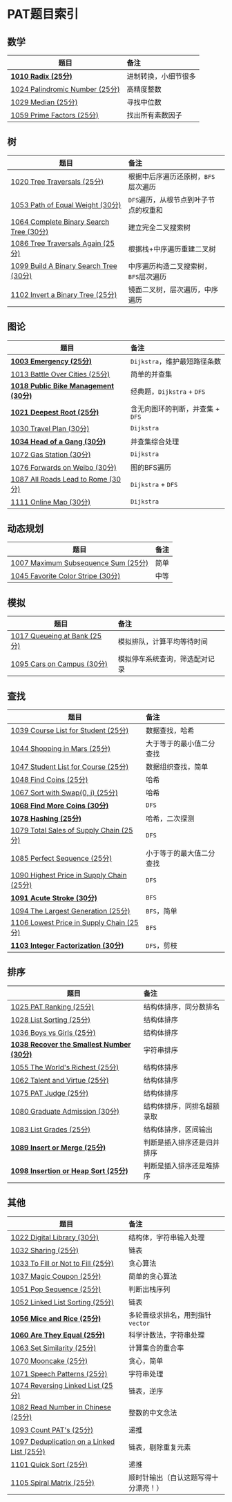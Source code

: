 # PAT题目索引

## 数学

| 题目                                                         | 备注                 |
| ------------------------------------------------------------ | :------------------- |
| **[1010 Radix (25分)](https://pintia.cn/problem-sets/994805342720868352/problems/994805507225665536)** | 进制转换，小细节很多 |
| [1024 Palindromic Number (25分)](https://pintia.cn/problem-sets/994805342720868352/problems/994805476473028608) | 高精度整数           |
| [1029 Median (25分)](https://pintia.cn/problem-sets/994805342720868352/problems/994805466364755968) | 寻找中位数           |
| [1059 Prime Factors (25分)](https://pintia.cn/problem-sets/994805342720868352/problems/994805415005503488) | 找出所有素数因子     |



## 树

| 题目                                                         | 备注                                  |
| ------------------------------------------------------------ | :------------------------------------ |
| [1020 Tree Traversals (25分)](https://pintia.cn/problem-sets/994805342720868352/problems/994805485033603072) | 根据中后序遍历还原树，`BFS`层次遍历   |
| [1053 Path of Equal Weight (30分)](https://pintia.cn/problem-sets/994805342720868352/problems/994805424153280512) | `DFS`遍历，从根节点到叶子节点的权重和 |
| [1064 Complete Binary Search Tree (30分)](https://pintia.cn/problem-sets/994805342720868352/problems/994805407749357568) | 建立完全二叉搜索树                    |
| [1086 Tree Traversals Again (25分)](https://pintia.cn/problem-sets/994805342720868352/problems/994805380754817024) | 根据栈+中序遍历重建二叉树             |
| [1099 Build A Binary Search Tree (30分)](https://pintia.cn/problem-sets/994805342720868352/problems/994805367987355648) | 中序遍历构造二叉搜索树，`BFS`层次遍历 |
| [1102 Invert a Binary Tree (25分)](https://pintia.cn/problem-sets/994805342720868352/problems/994805365537882112) | 镜面二叉树，层次遍历，中序遍历        |



## 图论

| 题目                                                         | 备注                             |
| ------------------------------------------------------------ | :------------------------------- |
| **[1003 Emergency (25分)](https://pintia.cn/problem-sets/994805342720868352/problems/994805523835109376)** | `Dijkstra`，维护最短路径条数     |
| [1013 Battle Over Cities (25分)](https://pintia.cn/problem-sets/994805342720868352/problems/994805500414115840) | 简单的并查集                     |
| **[1018 Public Bike Management (30分)](https://github.com/shanq21/notes/blob/master/PAT/1018%20Public%20Bike%20Management%20(30%E5%88%86).md)** | 经典题，`Dijkstra` + `DFS`       |
| **[1021 Deepest Root (25分)](https://github.com/shanq21/notes/blob/master/PAT/1021%20Deepest%20Root%20(25%E5%88%86).md)** | 含无向图环的判断，并查集 + `DFS` |
| [1030 Travel Plan (30分)](https://github.com/shanq21/notes/blob/master/PAT/1030%20Travel%20Plan%20(30%E5%88%86).md) | `Dijkstra`                       |
| **[1034 Head of a Gang (30分)](https://pintia.cn/problem-sets/994805342720868352/problems/994805456881434624)** | 并查集综合处理                   |
| [1072 Gas Station (30分)](https://pintia.cn/problem-sets/994805342720868352/problems/994805396953219072) | `Dijkstra`                       |
| [1076 Forwards on Weibo (30分)](https://pintia.cn/problem-sets/994805342720868352/problems/994805392092020736) | 图的BFS遍历                      |
| [1087 All Roads Lead to Rome (30分)](https://pintia.cn/problem-sets/994805342720868352/problems/994805379664297984) | `Dijkstra` + `DFS`               |
| [1111 Online Map (30分)](https://pintia.cn/problem-sets/994805342720868352/problems/994805358663417856) | `Dijkstra`                       |



## 动态规划

| 题目                                                         | 备注 |
| ------------------------------------------------------------ | :--- |
| [1007 Maximum Subsequence Sum (25分)](https://pintia.cn/problem-sets/994805342720868352/problems/994805514284679168) | 简单 |
| [1045 Favorite Color Stripe (30分)](https://pintia.cn/problem-sets/994805342720868352/problems/994805437411475456) | 中等 |



## 模拟

| 题目                                                         | 备注                           |
| ------------------------------------------------------------ | :----------------------------- |
| [1017 Queueing at Bank (25分)](https://pintia.cn/problem-sets/994805342720868352/problems/994805491530579968) | 模拟排队，计算平均等待时间     |
| [1095 Cars on Campus (30分)](https://pintia.cn/problem-sets/994805342720868352/problems/994805371602845696) | 模拟停车系统查询，筛选配对记录 |



## 查找

| 题目                                                         | 备注                     |
| ------------------------------------------------------------ | :----------------------- |
| [1039 Course List for Student (25分)](https://pintia.cn/problem-sets/994805342720868352/problems/994805447855292416) | 数据查找，哈希           |
| [1044 Shopping in Mars (25分)](https://pintia.cn/problem-sets/994805342720868352/problems/994805439202443264) | 大于等于的最小值二分查找 |
| [1047 Student List for Course (25分)](https://pintia.cn/problem-sets/994805342720868352/problems/994805433955368960) | 数据组织查找，简单       |
| [1048 Find Coins (25分)](https://pintia.cn/problem-sets/994805342720868352/problems/994805432256675840) | 哈希                     |
| [1067 Sort with Swap(0, i) (25分)](https://pintia.cn/problem-sets/994805342720868352/problems/994805403651522560) | 哈希                     |
| **[1068 Find More Coins (30分)](https://pintia.cn/problem-sets/994805342720868352/problems/994805402305150976)** | `DFS`                    |
| **[1078 Hashing (25分)](https://pintia.cn/problem-sets/994805342720868352/problems/994805389634158592)** | 哈希，二次探测           |
| [1079 Total Sales of Supply Chain (25分)](https://pintia.cn/problem-sets/994805342720868352/problems/994805388447170560) | `DFS`                    |
| [1085 Perfect Sequence (25分)](https://pintia.cn/problem-sets/994805342720868352/problems/994805381845336064) | 小于等于的最大值二分查找 |
| [1090 Highest Price in Supply Chain (25分)](https://pintia.cn/problem-sets/994805342720868352/problems/994805376476626944) | `DFS`                    |
| **[1091 Acute Stroke (30分)](https://pintia.cn/problem-sets/994805342720868352/problems/994805375457411072)** | `BFS`                    |
| [1094 The Largest Generation (25分)](https://pintia.cn/problem-sets/994805342720868352/problems/994805372601090048) | `BFS`，简单              |
| [1106 Lowest Price in Supply Chain (25分)](https://pintia.cn/problem-sets/994805342720868352/problems/994805362341822464) | `BFS`                    |
| **[1103 Integer Factorization (30分)](https://pintia.cn/problem-sets/994805342720868352/problems/994805364711604224)** | `DFS`，剪枝              |



## 排序

| 题目                                                         | 备注                       |
| ------------------------------------------------------------ | :------------------------- |
| [1025 PAT Ranking (25分)](https://pintia.cn/problem-sets/994805342720868352/problems/994805474338127872) | 结构体排序，同分数排名     |
| [1028 List Sorting (25分)](https://pintia.cn/problem-sets/994805342720868352/problems/994805468327690240) | 结构体排序                 |
| [1036 Boys vs Girls (25分)](https://pintia.cn/problem-sets/994805342720868352/problems/994805453203030016) | 结构体排序                 |
| **[1038 Recover the Smallest Number (30分)](https://pintia.cn/problem-sets/994805342720868352/problems/994805449625288704)** | 字符串排序                 |
| [1055 The World's Richest (25分)](https://pintia.cn/problem-sets/994805342720868352/problems/994805421066272768) | 结构体排序                 |
| [1062 Talent and Virtue (25分)](https://pintia.cn/problem-sets/994805342720868352/problems/994805410555346944) | 结构体排序                 |
| [1075 PAT Judge (25分)](https://pintia.cn/problem-sets/994805342720868352/problems/994805393241260032) | 结构体排序                 |
| [1080 Graduate Admission (30分)](https://pintia.cn/problem-sets/994805342720868352/problems/994805387268571136) | 结构体排序，同排名超额录取 |
| [1083 List Grades (25分)](https://pintia.cn/problem-sets/994805342720868352/problems/994805383929905152) | 结构体排序，区间输出       |
| **[1089 Insert or Merge (25分)](https://pintia.cn/problem-sets/994805342720868352/problems/994805377432928256)** | 判断是插入排序还是归并排序 |
| **[1098 Insertion or Heap Sort (25分)](https://pintia.cn/problem-sets/994805342720868352/problems/994805368847187968)** | 判断是插入排序还是堆排序   |



## 其他

| 题目                                                         | 备注                                 |
| ------------------------------------------------------------ | :----------------------------------- |
| [1022 Digital Library (30分)](https://pintia.cn/problem-sets/994805342720868352/problems/994805480801550336) | 结构体，字符串输入处理               |
| [1032 Sharing (25分)](https://pintia.cn/problem-sets/994805342720868352/problems/994805460652113920) | 链表                                 |
| [1033 To Fill or Not to Fill (25分)](https://pintia.cn/problem-sets/994805342720868352/problems/994805458722734080) | 贪心算法                             |
| [1037 Magic Coupon (25分)](https://pintia.cn/problem-sets/994805342720868352/problems/994805451374313472) | 简单的贪心算法                       |
| [1051 Pop Sequence (25分)](https://pintia.cn/problem-sets/994805342720868352/problems/994805427332562944) | 判断出栈序列                         |
| [1052 Linked List Sorting (25分)](https://pintia.cn/problem-sets/994805342720868352/problems/994805425780670464) | 链表                                 |
| **[1056 Mice and Rice (25分)](https://pintia.cn/problem-sets/994805342720868352/problems/994805419468242944)** | 多轮晋级求排名，用到指针`vector`     |
| **[1060 Are They Equal (25分)](https://pintia.cn/problem-sets/994805342720868352/problems/994805413520719872)** | 科学计数法，字符串处理               |
| [1063 Set Similarity (25分)](https://pintia.cn/problem-sets/994805342720868352/problems/994805409175420928) | 计算集合的重合率                     |
| [1070 Mooncake (25分)](https://pintia.cn/problem-sets/994805342720868352/problems/994805399578853376) | 贪心，简单                           |
| [1071 Speech Patterns (25分)](https://pintia.cn/problem-sets/994805342720868352/problems/994805398257647616) | 字符串处理                           |
| [1074 Reversing Linked List (25分)](https://pintia.cn/problem-sets/994805342720868352/problems/994805394512134144) | 链表，逆序                           |
| [1082 Read Number in Chinese (25分)](https://pintia.cn/problem-sets/994805342720868352/problems/994805385053978624) | 整数的中文念法                       |
| [1093 Count PAT's (25分)](https://pintia.cn/problem-sets/994805342720868352/problems/994805373582557184) | 递推                                 |
| [1097 Deduplication on a Linked List (25分)](https://pintia.cn/problem-sets/994805342720868352/problems/994805369774129152) | 链表，剔除重复元素                   |
| [1101 Quick Sort (25分)](https://pintia.cn/problem-sets/994805342720868352/problems/994805366343188480) | 递推                                 |
| [1105 Spiral Matrix (25分)](https://pintia.cn/problem-sets/994805342720868352/problems/994805363117768704) | 顺时针输出（自认这题写得十分漂亮！） |

